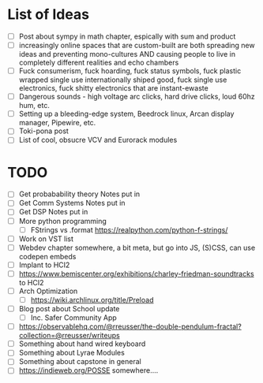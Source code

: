 # List of Ideas

- [ ] Post about sympy in math chapter, espically with sum and product
- [ ] increasingly online spaces that are custom-built are both spreading new ideas and preventing mono-cultures AND causing people to live in completely different realities and echo chambers 
- [ ] Fuck consumerism, fuck hoarding, fuck status symbols, fuck plastic wrapped single use internationally shiped good, fuck single use electronics, fuck shitty electronics that are instant-ewaste
- [ ] Dangerous sounds - high voltage arc clicks, hard drive clicks, loud 60hz hum, etc.
- [ ] Setting up a bleeding-edge system, Beedrock linux, Arcan display manager, Pipewire, etc.
- [ ] Toki-pona post
- [ ] List of cool, obsucre VCV and Eurorack modules

# TODO

- [ ] Get probabability theory Notes put in
- [ ] Get Comm Systems Notes put in
- [ ] Get DSP Notes put in
- [ ] More python programming
  - [ ] FStrings vs .format https://realpython.com/python-f-strings/
- [ ] Work on VST list
- [ ] Webdev chapter somewhere, a bit meta, but go into JS, (S)CSS, can use codepen embeds
- [ ] Implant to HCI2
- [ ] https://www.bemiscenter.org/exhibitions/charley-friedman-soundtracks to HCI2
- [ ] Arch Optimization
  - [ ] https://wiki.archlinux.org/title/Preload
- [ ] Blog post about School update
  - [ ] Inc. Safer Community App
- [ ] https://observablehq.com/@rreusser/the-double-pendulum-fractal?collection=@rreusser/writeups
- [ ] Something about hand wired keyboard
- [ ] Something about Lyrae Modules
- [ ] Something about capstone in general
- [ ] https://indieweb.org/POSSE somewhere....
